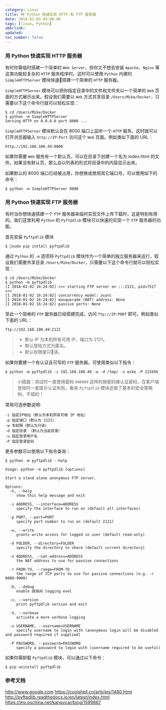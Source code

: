 ```yaml
---
category: Linux
title: 用 Python 快速实现 HTTP 和 FTP 服务器
date: 2018-01-03 09:00:00
tags: [linux, Python]
abbrlink:
updated:
toc_number: false
---
```


### 用 Python 快速实现 HTTP 服务器

有时你需临时搭建一个简单的 `Web Server`，但你又不想去安装 `Apache`、`Nginx` 等这类功能较复杂的 `HTTP` 服务程序时。这时可以使用 `Python` 内建的 `SimpleHTTPServer` 模块快速搭建一个简单的 `HTTP` 服务器。 

`SimpleHTTPServer` 模块可以把你指定目录中的文件和文件夹以一个简单的 `Web` 页面的方式展示出来。假设我们需要以 `Web` 方式共享目录 `/Users/Mike/Docker`，只需要以下这个命令行就可以轻松实现：

```
$ cd /Users/Mike/Docker
$ python -m SimpleHTTPServer
Serving HTTP on 0.0.0.0 port 8000 ...
```

<!-- more -->

`SimpleHTTPServer` 模块默认会在 8000 端口上监听一个 `HTTP` 服务，这时就可以打开浏览器输入 `http://IP:Port` 访问这个 `Web` 页面。例如类似下面的 URL：

```
http://192.168.100.49:8000
```

如果你需要 `Web` 服务有一个默认页，可以在目录下创建一个名为 index.html 的文件。如果没有默认页，那么会以列表的形式将目录中的内容显示出来。

如果默认的 8000 端口已经被占用，你想换成使用其它端口号，可以使用如下的命令：

```
$ python -m SimpleHTTPServer 8080
```

### 用 Python 快速实现 FTP 服务器

有时当你想快速搭建一个 `FTP` 服务器来临时实现文件上传下载时，这是特别有用的。我们这里利用 `Python` 的 `Pyftpdlib` 模块可以快速的实现一个 `FTP` 服务器的功能。

首先安装 `Pyftpdlib` 模块

```
$ sudo pip install pyftpdlib
```

通过 `Python` 的 `-m` 选项将 `Pyftpdlib` 模块作为一个简单的独立服务器来运行，假设我们需要共享目录 `/Users/Mike/Docker`，只需要以下这个命令行就可以轻松实现：

```
$ cd /Users/Mike/Docker
$ python -m pyftpdlib
[I 2018-01-02 16:24:02] >>> starting FTP server on :::2121, pid=7517 <<<
[I 2018-01-02 16:24:02] concurrency model: async
[I 2018-01-02 16:24:02] masquerade (NAT) address: None
[I 2018-01-02 16:24:02] passive ports: None
```

至此一个简单的 `FTP` 服务器已经搭建完成，访问 `ftp://IP:PORT` 即可。例如类似下面的 URL：

```
ftp://192.168.100.49:2121
```

> - 默认 IP 为本机所有可用 IP，端口为 2121。
> - 默认登陆方式为匿名。
> - 默认权限是只读。

如果你要建一个有认证且可写的 `FTP` 服务器，可使用类似以下指令：

```
$ python -m pyftpdlib -i 192.168.100.49 -w -d /tmp/ -u mike -P 123456
```

> 小插曲：测试时一直使用密码 `000000` 这样的弱密码做认证密码，在客户端登陆时一直提示认证失败。看来 `Pyftpdlib` 模块还做了基本的安全策略哟，不错的！

常用可选参数说明:

```
-i 指定IP地址（默认为本机所有可用 IP 地址）
-p 指定端口（默认为 2121）
-w 写权限（默认为只读）
-d 指定目录 （默认为当前目录）
-u 指定登录用户名
-P 指定登录密码
```

更多参数可以使用以下指令查询：

```
$ python -m pyftpdlib --help

Usage: python -m pyftpdlib [options]

Start a stand alone anonymous FTP server.

Options:
  -h, --help
     show this help message and exit

  -i ADDRESS, --interface=ADDRESS
     specify the interface to run on (default all interfaces)

  -p PORT, --port=PORT
     specify port number to run on (default 2121)

  -w, --write
     grants write access for logged in user (default read-only)

  -d FOLDER, --directory=FOLDER
     specify the directory to share (default current directory)

  -n ADDRESS, --nat-address=ADDRESS
     the NAT address to use for passive connections

  -r FROM-TO, --range=FROM-TO
     the range of TCP ports to use for passive connections (e.g. -r 8000-9000)

  -D, --debug
     enable DEBUG logging evel

  -v, --version
     print pyftpdlib version and exit

  -V, --verbose
     activate a more verbose logging

  -u USERNAME, --username=USERNAME
     specify username to login with (anonymous login will be disabled and password required if supplied)

  -P PASSWORD, --password=PASSWORD
     specify a password to login with (username required to be useful)

```

如果你需卸载 `Pyftpdlib` 模块，可以通过以下命令：

```
$ pip uninstall pyftpdlib
```

###  参考文档

http://www.google.com
https://coolshell.cn/articles/1480.html
http://pyftpdlib.readthedocs.io/en/latest/index.html
https://my.oschina.net/kangvcar/blog/1599867